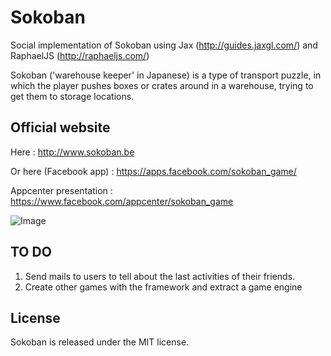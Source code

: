 Sokoban
=======

Social implementation of Sokoban using Jax (http://guides.jaxgl.com/) and RaphaelJS (http://raphaeljs.com/)

Sokoban ('warehouse keeper' in Japanese) is a type of transport puzzle, in which the player pushes boxes or crates around in a warehouse, trying to get them to storage locations.

Official website
-----

Here : http://www.sokoban.be

Or here (Facebook app) : https://apps.facebook.com/sokoban_game/

Appcenter presentation : https://www.facebook.com/appcenter/sokoban_game

![Image](https://github.com/MichaelHoste/sokoban/raw/master/public/images/sokoban.png)

TO DO
-----

 1.  Send mails to users to tell about the last activities of their friends.
 2.  Create other games with the framework and extract a game engine

License
-----

Sokoban is released under the MIT license.
